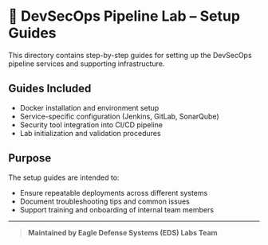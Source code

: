# 📝 DevSecOps Pipeline Lab – Setup Guides

This directory contains step-by-step guides for setting up the DevSecOps pipeline services and supporting infrastructure.

## Guides Included

- Docker installation and environment setup
- Service-specific configuration (Jenkins, GitLab, SonarQube)
- Security tool integration into CI/CD pipeline
- Lab initialization and validation procedures

## Purpose

The setup guides are intended to:

- Ensure repeatable deployments across different systems
- Document troubleshooting tips and common issues
- Support training and onboarding of internal team members

---

> **Maintained by Eagle Defense Systems (EDS) Labs Team**
